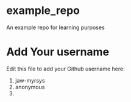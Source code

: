 # example_repo
An example repo for learning purposes
# Add Your username
Edit this file to add your Github username here:
1. jaw-myrsys
2. anonymous
3. 
